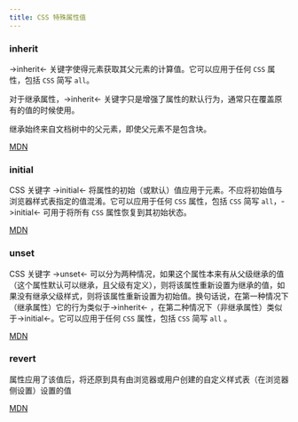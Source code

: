 ```yaml
---
title: CSS 特殊属性值
---
```


### inherit

->inherit<- 关键字使得元素获取其父元素的计算值。它可以应用于任何 <code>CSS</code> 属性，包括 <code>CSS</code> 简写 <code>all</code>。

对于继承属性，->inherit<- 关键字只是增强了属性的默认行为，通常只在覆盖原有的值的时候使用。

继承始终来自文档树中的父元素，即使父元素不是包含块。

[MDN](https://developer.mozilla.org/zh-CN/docs/Web/CSS/inherit)

### initial

CSS 关键字 ->initial<- 将属性的初始（或默认）值应用于元素。不应将初始值与浏览器样式表指定的值混淆。它可以应用于任何 <code>CSS</code> 属性，包括 <code>CSS</code> 简写 <code>all</code>，->initial<- 可用于将所有 <code>CSS</code> 属性恢复到其初始状态。

[MDN](https://developer.mozilla.org/zh-CN/docs/Web/CSS/initial)

### unset

CSS 关键字 ->unset<- 可以分为两种情况，如果这个属性本来有从父级继承的值（这个属性默认可以继承，且父级有定义），则将该属性重新设置为继承的值，如果没有继承父级样式，则将该属性重新设置为初始值。换句话说，在第一种情况下（继承属性）它的行为类似于->inherit<- ，在第二种情况下（非继承属性）类似于->initial<-。它可以应用于任何 <code>CSS</code> 属性，包括 <code>CSS</code> 简写 <code>all</code> 。

[MDN](https://developer.mozilla.org/zh-CN/docs/Web/CSS/unset)

### revert

属性应用了该值后，将还原到具有由浏览器或用户创建的自定义样式表（在浏览器侧设置）设置的值

[MDN](https://developer.mozilla.org/en-US/docs/Web/CSS/revert)
